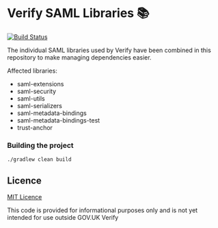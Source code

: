 Verify SAML Libraries 📚
========================

[![Build Status](https://travis-ci.org/alphagov/verify-saml-libs.svg?branch=master)](https://travis-ci.org/alphagov/verify-saml-libs)

The individual SAML libraries used by Verify have been combined in this repository to make managing dependencies easier.

Affected libraries:

* saml-extensions
* saml-security
* saml-utils
* saml-serializers
* saml-metadata-bindings
* saml-metadata-bindings-test
* trust-anchor

### Building the project

`./gradlew clean build`

## Licence

[MIT Licence](LICENCE)

This code is provided for informational purposes only and is not yet intended for use outside GOV.UK Verify
